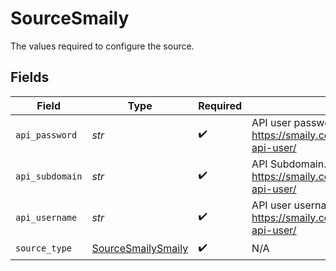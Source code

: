 # SourceSmaily

The values required to configure the source.


## Fields

| Field                                                                       | Type                                                                        | Required                                                                    | Description                                                                 |
| --------------------------------------------------------------------------- | --------------------------------------------------------------------------- | --------------------------------------------------------------------------- | --------------------------------------------------------------------------- |
| `api_password`                                                              | *str*                                                                       | :heavy_check_mark:                                                          | API user password. See https://smaily.com/help/api/general/create-api-user/ |
| `api_subdomain`                                                             | *str*                                                                       | :heavy_check_mark:                                                          | API Subdomain. See https://smaily.com/help/api/general/create-api-user/     |
| `api_username`                                                              | *str*                                                                       | :heavy_check_mark:                                                          | API user username. See https://smaily.com/help/api/general/create-api-user/ |
| `source_type`                                                               | [SourceSmailySmaily](../../models/shared/sourcesmailysmaily.md)             | :heavy_check_mark:                                                          | N/A                                                                         |